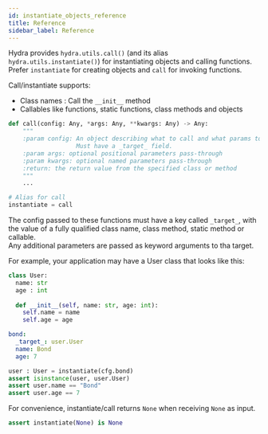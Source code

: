 ```yaml
---
id: instantiate_objects_reference
title: Reference
sidebar_label: Reference
---
```


Hydra provides `hydra.utils.call()` (and its alias `hydra.utils.instantiate()`) for instantiating objects and calling functions. Prefer `instantiate` for creating objects and `call` for invoking functions.

Call/instantiate supports:
- Class names : Call the `__init__` method
- Callables like functions, static functions, class methods and objects

```python
def call(config: Any, *args: Any, **kwargs: Any) -> Any:
    """
    :param config: An object describing what to call and what params to use.
                   Must have a _target_ field.
    :param args: optional positional parameters pass-through
    :param kwargs: optional named parameters pass-through
    :return: the return value from the specified class or method
    """
    ...

# Alias for call
instantiate = call
```

The config passed to these functions must have a key called `_target_`, with the value of a fully qualified class name, class method, static method or callable.   
Any additional parameters are passed as keyword arguments to tha target.

For example, your application may have a User class that looks like this:
```python title="user.py"
class User:
  name: str
  age : int
  
  def __init__(self, name: str, age: int):
    self.name = name
    self.age = age
```

<div className="row">

<div className="col col--6">

```yaml title="Config"
bond:
  _target_: user.User
  name: Bond
  age: 7
```


</div>

<div className="col col--6">

```python title="Instantiation"
user : User = instantiate(cfg.bond)
assert isinstance(user, user.User)
assert user.name == "Bond"
assert user.age == 7
```

</div>
</div>


For convenience, instantiate/call returns `None` when receiving `None` as input.
```python
assert instantiate(None) is None
```
